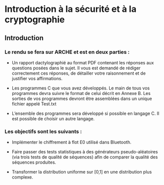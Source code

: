 # Introduction à la sécurité et à la cryptographie
## Introduction

### Le rendu se fera sur ARCHE et est en deux parties : ###

* Un rapport dactylographié au format PDF contenant les réponses aux questions posées dans le
sujet. Il vous est demandé de rédiger correctement ces réponses, de détailler votre raisonnement
et de justifier vos affirmations.

* Les programmes C que vous avez développés.  Le main de tous vos programmes devra suivre
le format de celui décrit en Annexe B. Les sorties de vos programmes devront être assemblées
dans un unique fichier appelé Test.txt

* L’ensemble des programmes sera développé si possible en langage C. Il est possible de choisir un
autre langage.

### Les objectifs sont les suivants : ###

* Implémenter le chiffrement à flot E0 utilisé dans Bluetooth.

* Faire passer des tests statistiques à des générateurs pseudo-aléatoires (via trois tests de qualité
de séquences) afin de comparer la qualité des séquences produites.

* Transformer la distribution uniforme sur [0,1] en une distribution plus complexe.
